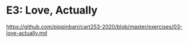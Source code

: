 # E3: Love, Actually

https://github.com/pippinbarr/cart253-2020/blob/master/exercises/03-love-actually.md
